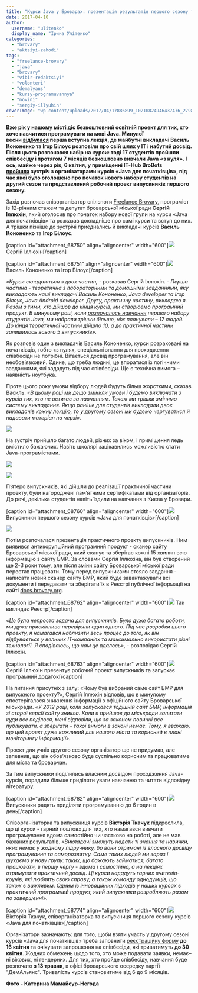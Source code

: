 ```yaml
---
title: "Курси Java у Броварах: презентація результатів першого сезону та новий набір студентів - ФОТО"
date: 2017-04-10
author: 
  username: "ulitenko"
  display_name: "Ірина Улітенко"
categories: 
  - "brovary"
  - "aktsiyi-zahodi"
tags: 
  - "freelance-brovary"
  - "java"
  - "brovary"
  - "vibir-redaktsiyi"
  - "volonteri"
  - "demalyans"
  - "kursy-programuvannya"
  - "novini"
  - "sergiy-illyuhin"
coverImage: "wp-content/uploads/2017/04/17886899_10210824946437476_279818067_o-e1491745240844.jpg"
---
```


**Вже рік у нашому місті діє безкоштовний освітній проект для тих, хто хоче навчитися програмувати на мові Java. Минулої весни [відбулася](https://www.facebook.com/FreelanceBrovary/posts/709443172491636) перша вступна лекція, де майбутні викладачі Василь Кононенко та Ігор Білоус розповіли про свій шлях у ІТ і набутий досвід. Після цього розпочався набір на курси: тоді 17 студентів пройшли співбесіду і протягом 7 місяців безкоштовно вивчали Java «з нуля». І ось, майже через рік, 6 квітня, у приміщенні IT-Hub BroBots [пройшла](https://mpz.brovary.org/anons-u-brovarah-startuye-novyj-nabir-na-kursy-java-6-kvitnya-zustrich-z-organizatoramy/) зустріч з організаторами курсів «Java для початківців», під час якої було оголошено про початок нового набору студентів на другий сезон та представлений робочий проект випускників першого сезону.**

Захід розпочав співорганізатор спільноти [Freelance Brovary](https://www.facebook.com/FreelanceBrovary/?fref=ts), програміст із 12-річним стажем та депутат броварської міської ради **Сергій Іллюхін**, який оголосив про початок набору нової групи на курси «Java для початківців» та розказав докладніше про самі курси та вступ до них. А трішки пізніше до зустрічі приєднались й викладачі курсів **Василь Кононенко** та **Ігор Білоус**.

\[caption id="attachment\_68750" align="aligncenter" width="600"\][![](https://mpz.brovary.org/wp-content/uploads/2017/04/1-2.jpg)](https://mpz.brovary.org/wp-content/uploads/2017/04/1-2.jpg) Сергій Іллюхін\[/caption\]

\[caption id="attachment\_68751" align="aligncenter" width="600"\][![](https://mpz.brovary.org/wp-content/uploads/2017/04/3-2.jpg)](https://mpz.brovary.org/wp-content/uploads/2017/04/3-2.jpg) Василь Кононенко та Ігор Білоус\[/caption\]

_«Курси складаються з двох частин,_ - розказав Сергій Іллюхін. - _Перша частина - теоретична з лабораторними та домашніми завданнями, яку викладають наші викладачі Василь Кононенко, Java developer та Ігор Білоус, Java Android developer. Другу, практичну частину, викладаю я. Разом з тими, хто дійшов до кінця курсів, ми створюємо програмний продукт. В минулому році, коли [розпочалось навчання](https://mpz.brovary.org/u-brovarah-rozpochalos-navchannya-na-bezkoshtovnyh-kursah-programuvannya-movoyu-java/) першого набору студентів Java, ми набрали трішки більше, ніж планували – 17 людей. До кінця теоретичної частини дійшло 10, а до практичної частини залишилось всього 5 випускників»._

Як розповів один з викладачів Василь Кононенко, курси розраховані на початківців, тобто «з нуля», спеціальні знання для проходження співбесіди не потрібні. Вітається досвід програмування, але він необов’язковий. Єдине, що треба людині, це впоратися із логічними завданнями, які зададуть під час співбесіди. Ще є технічна вимога – наявність ноутбука.

Проте цього року умови відбору людей будуть більш жорсткими, сказав Василь. _«В цьому році ми дещо змінили умови і будемо виключати з курсів тих, хто не встигає за навчанням. Також ми трішки змінимо систему викладання. Якщо раніше для студентів викладали двоє викладачів кожну лекцію, то у другому сезоні ми будемо чергуватися й надавати матеріал по черзі»._

[![](https://mpz.brovary.org/wp-content/uploads/2017/04/8-2.jpg)](https://mpz.brovary.org/wp-content/uploads/2017/04/8-2.jpg)

На зустріч прийшло багато людей, різних за віком, і приміщення ледь вмістило бажаючих. Навіть школярі зацікавились можливістю стати Java-програмістами.

[![](https://mpz.brovary.org/wp-content/uploads/2017/04/6-2.jpg)](https://mpz.brovary.org/wp-content/uploads/2017/04/6-2.jpg)

[![](https://mpz.brovary.org/wp-content/uploads/2017/04/4-2.jpg)](https://mpz.brovary.org/wp-content/uploads/2017/04/4-2.jpg)

П’ятеро випускників, які дійшли до реалізації практичної частини проекту, були нагороджені пам’ятними сертифікатами від організаторів. До речі, декілька студентів навіть їздили на навчання з Києва у Бровари.

\[caption id="attachment\_68760" align="aligncenter" width="600"\][![](https://mpz.brovary.org/wp-content/uploads/2017/04/11-1.jpg)](https://mpz.brovary.org/wp-content/uploads/2017/04/11-1.jpg) Випускники першого сезону курсів «Java для початківців»\[/caption\]

[![](https://mpz.brovary.org/wp-content/uploads/2017/04/17886899_10210824946437476_279818067_o.jpg)](https://mpz.brovary.org/wp-content/uploads/2017/04/17886899_10210824946437476_279818067_o.jpg)

Потім розпочалася презентація практичного проекту випускників. Ним виявився антикорупційний програмний продукт - сканер сайту Броварської міської ради, який сканує та зберігає кожні 15 хвилин всю інформацію з сайту БМР. За словами Сергія Іллюхіна, він був створений ще 2-3 роки тому, але після [зміни сайту](https://mpz.brovary.org/u-brovarskoyi-miskoyi-rady-novyj-sajt-iz-rozshyrenymy-mozhlyvostyamy/) Броварської міської ради перестав працювати. Тому перед випускниками стояло завдання - написати новий сканер сайту БМР, який буде завантажувати всі документи і передавати та зберігати їх в Реєстрі публічної інформації на сайті [docs.brovary.org](http://docs.brovary.org/).

\[caption id="attachment\_68762" align="aligncenter" width="600"\][![](https://mpz.brovary.org/wp-content/uploads/2017/04/13.jpg)](https://mpz.brovary.org/wp-content/uploads/2017/04/13.jpg) Так виглядає Реєстр\[/caption\]

_«Це була непроста задача для випускників. Було дуже багато роботи, ми дуже прискіпливо перевіряли один одного. Під час розробки цього проекту, я намагався наблизити весь процес до того, як він відбувається у великих ІТ-компаніях та максимально використати різні технології. Я сподіваюсь, що нам це вдалось»,_ - розповідає Сергій Іллюхін.

\[caption id="attachment\_68763" align="aligncenter" width="600"\][![](https://mpz.brovary.org/wp-content/uploads/2017/04/14.jpg)](https://mpz.brovary.org/wp-content/uploads/2017/04/14.jpg) Сергій Іллюхін презентує робочий проект випускників та запускає програмний додаток\[/caption\]

На питання присутніх з залу: «Чому був вибраний саме сайт БМР для випускного проекту?», Сергій Іллюхін відповів, що в минулому спостерігалося зникнення інформації з офіційного сайту Броварської міськради. _«У 2012 році, коли запускався тодішній сайт БМР, інформація зі старої версії сайту зникла. Коли я прийшов до міськради запитати куди все поділося, мені відповіли, що за законом повинні все публікувати, а зберігати – такої вимоги в законі немає. Тому, я вважаю, що цей проект дуже важливий для нашого міста та корисний в плані моніторингу інформації»._

Проект для учнів другого сезону організатор ще не придумав, але запевнив, що він обов’язково буде суспільно корисним та працюватиме для міста та броварчан.

За тим випускники поділились власним досвідом проходження Java-курсів, порадили більше приділяти уваги навчанню та читати відповідну літературу.

\[caption id="attachment\_68782" align="aligncenter" width="600"\][![](https://mpz.brovary.org/wp-content/uploads/2017/04/logo-60.jpg)](https://mpz.brovary.org/wp-content/uploads/2017/04/logo-60.jpg) Випускники радять приділяти програмуванню до 6 годин в день\[/caption\]

Співорганізаторка та випускниця курсів **Вікторія Ткачук** підкреслила, що ці курси - гарний поштовх для тих, хто намагався вивчати програмування вдома самостійно чи частково на роботі, але не мав бажаних результатів. _«Викладачі зможуть надати ті знання та навички, яких немає у жодному підручнику, бо вони отримані із власного досвіду програмування та саморозвитку. Саме таких людей ми зараз і шукаємо у нову групу: таких, що бажають займатися, багато працювати, в першу чергу - вдома і самостійно, а на лекціях отримувати практичний досвід. Ці курси нададуть гарних вчителів-коучів, які люблять свою справу, а також команду однодумців, що також є важливим. Одним із інноваційних підходів у наших курсах є практичний програмний продукт, який випускники розробляють разом по завершенні»._

\[caption id="attachment\_68774" align="aligncenter" width="600"\][![](https://mpz.brovary.org/wp-content/uploads/2017/04/17838678_1846202388935458_997712700_o.png)](https://mpz.brovary.org/wp-content/uploads/2017/04/17838678_1846202388935458_997712700_o.png) Вікторія Ткачук, співорганізаторка та випускниця першого сезону курсів «Java для початківців»\[/caption\]

Організатори зазначають: для того, щоби взяти участь у другому сезоні курсів «Java для початківців» треба заповнити [реєстраційну форму](https://docs.google.com/forms/d/e/1FAIpQLScbSD6atL7XnWysgpyNWxPWyjwWVtLw7tz5qlifXRaQCuh0ZQ/viewform) **до 16 квітня** та очікувати запрошення на співбесіди, які триватимуть **до 30 квітня**. Жодних обмежень щодо того, хто може подавати заявки, немає– ні вікових, ні гендерних. Для тих, хто пройде співбесіду, навчання буде розпочато **з 13 травня**, в офісі броварського осередку партії "ДемАльянс". Тривалість курсів становитиме від 6 до 9 місяців.

**Фото - Катерина Мамайсур-Негода**
